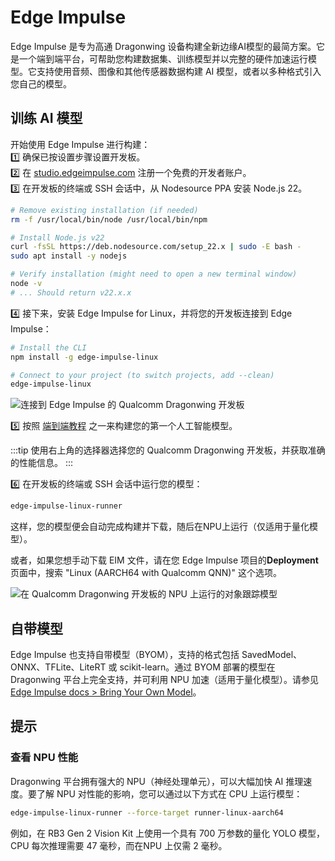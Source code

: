 # Edge Impulse

Edge Impulse 是专为高通 Dragonwing 设备构建全新边缘AI模型的最简方案。它是一个端到端平台，可帮助您构建数据集、训练模型并以完整的硬件加速运行模型。它支持使用音频、图像和其他传感器数据构建 AI 模型，或者以多种格式引入您自己的模型。

## 训练 AI 模型

开始使用 Edge Impulse 进行构建：  
1️⃣ 确保已按设置步骤设置开发板。  
2️⃣ 在 [studio.edgeimpulse.com](https://studio.edgeimpulse.com) 注册一个免费的开发者账户。  
3️⃣ 在开发板的终端或 SSH 会话中，从 Nodesource PPA 安装 Node.js 22。

```bash
# Remove existing installation (if needed)
rm -f /usr/local/bin/node /usr/local/bin/npm

# Install Node.js v22
curl -fsSL https://deb.nodesource.com/setup_22.x | sudo -E bash -
sudo apt install -y nodejs

# Verify installation (might need to open a new terminal window)
node -v
# ... Should return v22.x.x
```

4️⃣ 接下来，安装 Edge Impulse for Linux，并将您的开发板连接到 Edge Impulse：

```bash
# Install the CLI
npm install -g edge-impulse-linux

# Connect to your project (to switch projects, add --clean)
edge-impulse-linux
```

![](https://3580193864-files.gitbook.io/~/files/v0/b/gitbook-x-prod.appspot.com/o/spaces%2FxM5xrbdbelLSl7uN8oac%2Fuploads%2Fgit-blob-193d9c7cdfa12f3002b7c42a895d523cc7cf0353%2Fedgeimpulse1.png?alt=media "连接到 Edge Impulse 的 Qualcomm Dragonwing 开发板")

5️⃣ 按照 [端到端教程](https://docs.edgeimpulse.com/tutorials) 之一来构建您的第一个人工智能模型。

:::tip 
使用右上角的选择器选择您的 Qualcomm Dragonwing 开发板，并获取准确的性能信息。
:::

6️⃣ 在开发板的终端或 SSH 会话中运行您的模型：

```bash
edge-impulse-linux-runner
```

这样，您的模型便会自动完成构建并下载，随后在NPU上运行（仅适用于量化模型）。

或者，如果您想手动下载 EIM 文件，请在您 Edge Impulse 项目的**Deployment**页面中，搜索 "Linux (AARCH64 with Qualcomm QNN)" 这个选项。

![](https://3580193864-files.gitbook.io/~/files/v0/b/gitbook-x-prod.appspot.com/o/spaces%2FxM5xrbdbelLSl7uN8oac%2Fuploads%2Fgit-blob-abc96bc0dca5f72946cf427ee415ef6271471fcc%2Fedgeimpulse2.png?alt=media "在 Qualcomm Dragonwing 开发板的 NPU 上运行的对象跟踪模型")

## 自带模型

Edge Impulse 也支持自带模型（BYOM），支持的格式包括 SavedModel、ONNX、TFLite、LiteRT 或 scikit-learn。通过 BYOM 部署的模型在 Dragonwing 平台上完全支持，并可利用 NPU 加速（适用于量化模型）。请参见 [Edge Impulse docs > Bring Your Own Model](https://docs.edgeimpulse.com/studio/projects/dashboard/byom)。

## 提示

### 查看 NPU 性能

Dragonwing 平台拥有强大的 NPU（神经处理单元），可以大幅加快 AI 推理速度。要了解 NPU 对性能的影响，您可以通过以下方式在 CPU 上运行模型：

```bash
edge-impulse-linux-runner --force-target runner-linux-aarch64
```

例如，在 RB3 Gen 2 Vision Kit 上使用一个具有 700 万参数的量化 YOLO 模型，CPU 每次推理需要 47 毫秒，而在NPU 上仅需 2 毫秒。